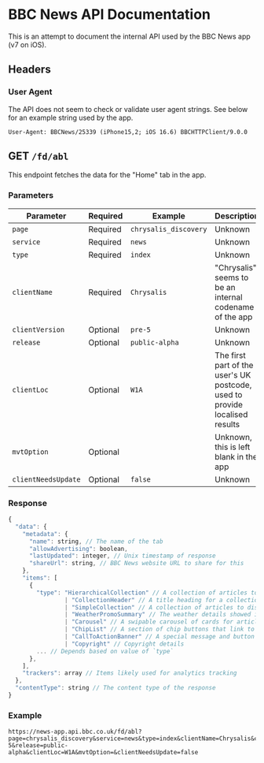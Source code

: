 #  BBC News API Documentation

This is an attempt to document the internal API used by the BBC News app (v7 on iOS).

## Headers

### User Agent

The API does not seem to check or validate user agent strings. See below for an example string used by the app.

```
User-Agent: BBCNews/25339 (iPhone15,2; iOS 16.6) BBCHTTPClient/9.0.0
```

## GET `/fd/abl`

This endpoint fetches the data for the "Home" tab in the app.

### Parameters

| Parameter | Required | Example | Description |
|-----------|----------|---------|-------------|
| `page` | Required | `chrysalis_discovery` | Unknown |
| `service` | Required | `news` | Unknown |
| `type` | Required | `index` | Unknown |
| `clientName` | Required | `Chrysalis` | "Chrysalis" seems to be an internal codename of the app |
| `clientVersion` | Optional | `pre-5` | Unknown |
| `release` | Optional | `public-alpha` | Unknown |
| `clientLoc` | Optional | `W1A` | The first part of the user's UK postcode, used to provide localised results |
| `mvtOption` | Optional | | Unknown, this is left blank in the app |
| `clientNeedsUpdate` | Optional | `false` | Unknown |

### Response

```javascript
{
  "data": {
    "metadata": {
      "name": string, // The name of the tab
      "allowAdvertising": boolean,
      "lastUpdated": integer, // Unix timestamp of response
      "shareUrl": string, // BBC News website URL to share for this
    },
    "items": [
      {
        "type": "HierarchicalCollection" // A collection of articles to display, currently seems to be the same as "SimpleCollection"
                | "CollectionHeader" // A title heading for a collection, which has a corresponding link to a detail page
                | "SimpleCollection" // A collection of articles to display, currently seems to be the same as "HierarchicalCollection"
                | "WeatherPromoSummary" // The weather details showed in the home tab
                | "Carousel" // A swipable carousel of cards for articles or videos
                | "ChipList" // A section of chip buttons that link to detail pages
                | "CallToActionBanner" // A special message and button
                | "Copyright" // Copyright details
        ... // Depends based on value of `type`
      },
    ],
    "trackers": array // Items likely used for analytics tracking
  },
  "contentType": string // The content type of the response
}
```

### Example

```
https://news-app.api.bbc.co.uk/fd/abl?page=chrysalis_discovery&service=news&type=index&clientName=Chrysalis&clientVersion=pre-5&release=public-alpha&clientLoc=W1A&mvtOption=&clientNeedsUpdate=false
```
